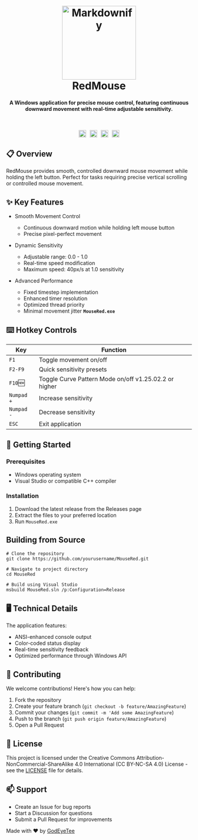 <h1 align="center">
  <br>
<img src="https://raw.githubusercontent.com/GodEyeTee/RedMouse/refs/heads/main/MouseRed2.webp" alt="Markdownify" width="200">
  <br>
RedMouse
</h1>
<h4 align="center">A Windows application for precise mouse control, featuring continuous downward movement with real-time adjustable sensitivity.</h4>
<br>
<p align="center" style="display: flex; justify-content: center; align-items: center; gap: 10px; flex-wrap: wrap;">
  
  <a href="https://creativecommons.org/licenses/by-nc-sa/4.0/" style="text-decoration: none;">
    <img src="https://img.shields.io/badge/License-CC%20BY--NC--SA%204.0-lightgrey.svg"
         alt="License" style="height: 20px;">
  </a>
  
  <a href="https://t.me/+fjzcWuvxR9pmYTM1" style="text-decoration: none;">
    <img src="https://img.shields.io/badge/Telegram-blue.svg"
         alt="Telegram" style="height: 20px;">
  </a>
  
  <a href="https://saythanks.io/to/GodEyeTee" style="text-decoration: none;">
    <img src="https://img.shields.io/badge/Say%20Thanks-!-1EAEDB.svg" 
         alt="Say Thanks" style="height: 20px;">
  </a>
  
  <a href="https://www.buymeacoffee.com/godeyetee" style="text-decoration: none;">
    <img src="https://img.shields.io/badge/Buy%20me%20a%20pizza-🍕-FF5F5F?style=flat&amp;labelColor=000000"
         alt="Buy me a pizza" style="height: 20px;">
  </a>
</p>

## 📋 Overview

RedMouse provides smooth, controlled downward mouse movement while holding the left button. Perfect for tasks requiring precise vertical scrolling or controlled mouse movement.

## ✨ Key Features

* Smooth Movement Control
  - Continuous downward motion while holding left mouse button
  - Precise pixel-perfect movement

* Dynamic Sensitivity
  - Adjustable range: 0.0 - 1.0
  - Real-time speed modification
  - Maximum speed: 40px/s at 1.0 sensitivity


* Advanced Performance
  - Fixed timestep implementation
  - Enhanced timer resolution
  - Optimized thread priority
  - Minimal movement jitter
    **`MouseRed.exe`**

## ⌨️ Hotkey Controls
| Key | Function |
|------|----------|
|  `F1` | <span class="red-text">Toggle movement on/off</span> |
|  `F2-F9` | <span class="red-text">Quick sensitivity presets</span> |
|  `F10`🆕 | <span class="red-text">Toggle Curve Pattern Mode on/off</span>  v1.25.02.2 or higher |
|  `Numpad +`  | <span class="red-text">Increase sensitivity</span> |
|  `Numpad -`  | <span class="red-text">Decrease sensitivity</span> |
|  `ESC`  | <span class="red-text">Exit application</span> |

## 🚀 Getting Started
### Prerequisites
* Windows operating system
* Visual Studio or compatible C++ compiler
### Installation
1. Download the latest release from the Releases page
2. Extract the files to your preferred location
3. Run `MouseRed.exe`

## Building from Source
```
# Clone the repository
git clone https://github.com/yourusername/MouseRed.git

# Navigate to project directory
cd MouseRed

# Build using Visual Studio
msbuild MouseRed.sln /p:Configuration=Release
```

## 🖥️ Technical Details
The application features:
* ANSI-enhanced console output
* Color-coded status display
* Real-time sensitivity feedback
* Optimized performance through Windows API
## 🤝 Contributing
We welcome contributions! Here's how you can help:
1. Fork the repository
2. Create your feature branch (`git checkout -b feature/AmazingFeature`)
3. Commit your changes (`git commit -m 'Add some AmazingFeature`)
4. Push to the branch (`git push origin feature/AmazingFeature`)
5. Open a Pull Request

## 📝 License
This project is licensed under the Creative Commons Attribution-NonCommercial-ShareAlike 4.0 International (CC BY-NC-SA 4.0) License - see the <a href="https://creativecommons.org/licenses/by-nc-sa/4.0/">LICENSE</a> file for details.

## 📫 Support
* Create an Issue for bug reports
* Start a Discussion for questions
* Submit a Pull Request for improvements

Made with ❤️ by <a href="https://github.com/GodEyeTee">GodEyeTee</a>
